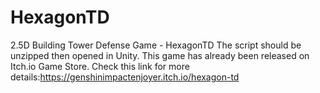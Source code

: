 # HexagonTD
2.5D Building Tower Defense Game - HexagonTD
The script should be unzipped then opened in Unity.
This game has already been released on Itch.io Game Store. Check this link for more details:https://genshinimpactenjoyer.itch.io/hexagon-td
